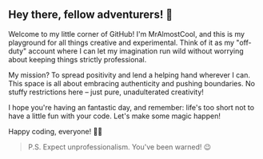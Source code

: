 ## Hey there, fellow adventurers! 👋

Welcome to my little corner of GitHub! I'm MrAlmostCool, and this is my playground for all things creative and experimental. Think of it as my "off-duty" account where I can let my imagination run wild without worrying about keeping things strictly professional.

My mission? To spread positivity and lend a helping hand wherever I can. This space is all about embracing authenticity and pushing boundaries. No stuffy restrictions here – just pure, unadulterated creativity!

I hope you're having an fantastic day, and remember: life's too short not to have a little fun with your code. Let's make some magic happen!

Happy coding, everyone! 🚀✨

> P.S. Expect unprofessionalism. You've been warned! 😉
